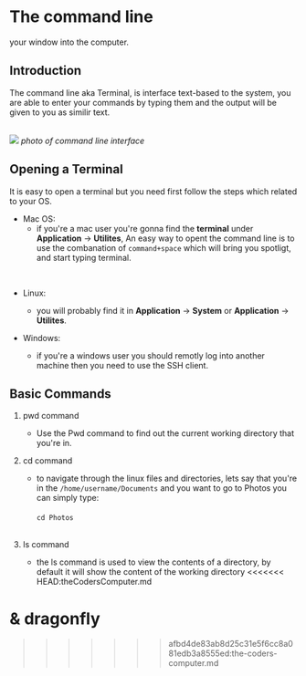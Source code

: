 # The command line
your window into the computer.

## Introduction

The command line aka Terminal, is interface text-based to the system, you are able to enter your commands by typing them and the output will be given to you as similir text.
<br><br>

![](https://2.bp.blogspot.com/-Q35_4YWs2Z4/Wr_S1E6prtI/AAAAAAAAC4Q/bXY1NRFmn5k284qlCfflKsSLw8X6gDU7ACLcBGAs/s1600/2.JPG)
*photo of command line interface*

## Opening a Terminal 
It is easy to open a terminal but you need first follow the steps which related to your OS.

- Mac OS:
    - if you're a mac user you're gonna find the **terminal** under **Application** -> **Utilites**, An easy way to opent the command line is to use the combanation of `command+space` which will bring you spotligt, and start typing terminal.
<br> 

- Linux:
    - you will probably find it in **Application** -> **System** or **Application** -> **Utilites**.

- Windows: 
    - if you're a windows user you should remotly log into another machine then you need to use the SSH client.

## Basic Commands
1. pwd command
    - Use the Pwd command to find out the current working directory that you're in.

1. cd command
    - to navigate through the linux files and directories, lets say that you're in the `/home/username/Documents` and you want to go to Photos you can simply type:<br><br>
    `cd Photos `<br><br>

1. ls command 
    - the ls command is used to view the contents of a directory, by default it will show the content of the working directory
<<<<<<< HEAD:theCodersComputer.md
 
& dragonfly 
=======
>>>>>>> afbd4de83ab8d25c31e5f6cc8a081edb3a8555ed:the-coders-computer.md
